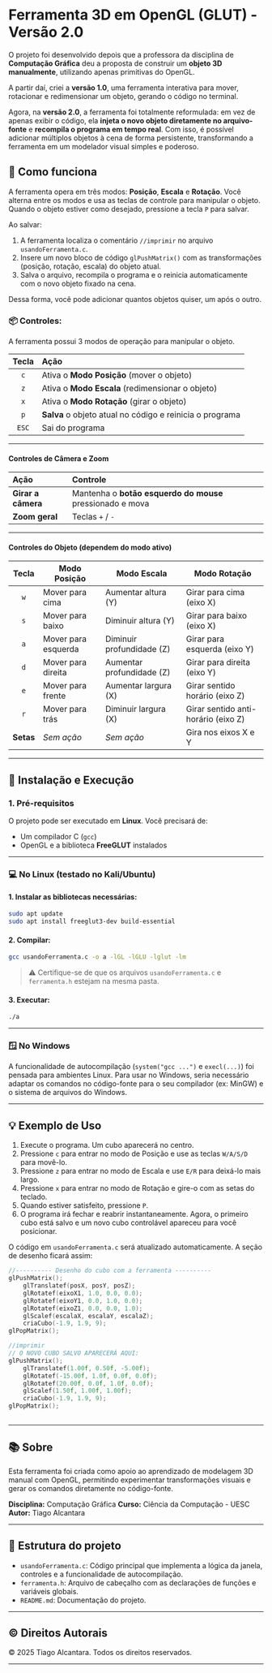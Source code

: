 # Ferramenta 3D em OpenGL (GLUT) - Versão 2.0

O projeto foi desenvolvido depois que a professora da disciplina de **Computação Gráfica** deu a proposta de construir um **objeto 3D manualmente**, utilizando apenas primitivas do OpenGL.

A partir daí, criei a **versão 1.0**, uma ferramenta interativa para mover, rotacionar e redimensionar um objeto, gerando o código no terminal.

Agora, na **versão 2.0**, a ferramenta foi totalmente reformulada: em vez de apenas exibir o código, ela **injeta o novo objeto diretamente no arquivo-fonte** e **recompila o programa em tempo real**. Com isso, é possível adicionar múltiplos objetos à cena de forma persistente, transformando a ferramenta em um modelador visual simples e poderoso.

## 🧱 Como funciona

A ferramenta opera em três modos: **Posição**, **Escala** e **Rotação**. Você alterna entre os modos e usa as teclas de controle para manipular o objeto. Quando o objeto estiver como desejado, pressione a tecla `P` para salvar.

Ao salvar:

1.  A ferramenta localiza o comentário `//imprimir` no arquivo `usandoFerramenta.c`.
2.  Insere um novo bloco de código `glPushMatrix()` com as transformações (posição, rotação, escala) do objeto atual.
3.  Salva o arquivo, recompila o programa e o reinicia automaticamente com o novo objeto fixado na cena.

Dessa forma, você pode adicionar quantos objetos quiser, um após o outro.

### 📦 Controles:

A ferramenta possui 3 modos de operação para manipular o objeto.

| Tecla | Ação |
| :---: | :--- |
| `c` | Ativa o **Modo Posição** (mover o objeto) |
| `z` | Ativa o **Modo Escala** (redimensionar o objeto) |
| `x` | Ativa o **Modo Rotação** (girar o objeto) |
| `p` | **Salva** o objeto atual no código e reinicia o programa |
| `ESC` | Sai do programa |

-----

#### Controles de Câmera e Zoom

| Ação | Controle |
| :--- | :--- |
| **Girar a câmera** | Mantenha o **botão esquerdo do mouse** pressionado e mova |
| **Zoom geral** | Teclas `+` / `-` |

-----

#### Controles do Objeto (dependem do modo ativo)

| Tecla | Modo Posição | Modo Escala | Modo Rotação |
|:---:|---|---|---|
| `w` | Mover para cima | Aumentar altura (Y) | Girar para cima (eixo X) |
| `s` | Mover para baixo | Diminuir altura (Y) | Girar para baixo (eixo X) |
| `a` | Mover para esquerda | Diminuir profundidade (Z) | Girar para esquerda (eixo Y) |
| `d` | Mover para direita | Aumentar profundidade (Z) | Girar para direita (eixo Y) |
| `e` | Mover para frente | Aumentar largura (X) | Girar sentido horário (eixo Z) |
| `r` | Mover para trás | Diminuir largura (X) | Girar sentido anti-horário (eixo Z) |
| **Setas** | *Sem ação* | *Sem ação* | Gira nos eixos X e Y |

-----

## 🔧 Instalação e Execução

### 1\. Pré-requisitos

O projeto pode ser executado em **Linux**. Você precisará de:

  * Um compilador C (`gcc`)
  * OpenGL e a biblioteca **FreeGLUT** instalados

-----

### 💻 No Linux (testado no Kali/Ubuntu)

#### 1\. Instalar as bibliotecas necessárias:

```bash
sudo apt update
sudo apt install freeglut3-dev build-essential
```

#### 2\. Compilar:

```bash
gcc usandoFerramenta.c -o a -lGL -lGLU -lglut -lm
```

> ⚠️ Certifique-se de que os arquivos `usandoFerramenta.c` e `ferramenta.h` estejam na mesma pasta.

#### 3\. Executar:

```bash
./a
```

-----

### 🪟 No Windows

A funcionalidade de autocompilação (`system("gcc ...")` e `execl(...)`) foi pensada para ambientes Linux. Para usar no Windows, seria necessário adaptar os comandos no código-fonte para o seu compilador (ex: MinGW) e o sistema de arquivos do Windows.

-----

## 💡 Exemplo de Uso

1.  Execute o programa. Um cubo aparecerá no centro.
2.  Pressione `c` para entrar no modo de Posição e use as teclas `W/A/S/D` para movê-lo.
3.  Pressione `z` para entrar no modo de Escala e use `E/R` para deixá-lo mais largo.
4.  Pressione `x` para entrar no modo de Rotação e gire-o com as setas do teclado.
5.  Quando estiver satisfeito, pressione `P`.
6.  O programa irá fechar e reabrir instantaneamente. Agora, o primeiro cubo está salvo e um novo cubo controlável apareceu para você posicionar.

O código em `usandoFerramenta.c` será atualizado automaticamente. A seção de desenho ficará assim:

```c
//---------- Desenho do cubo com a ferramenta ----------
glPushMatrix();
    glTranslatef(posX, posY, posZ);
    glRotatef(eixoX1, 1.0, 0.0, 0.0);
    glRotatef(eixoY1, 0.0, 1.0, 0.0);
    glRotatef(eixoZ1, 0.0, 0.0, 1.0);
    glScalef(escalaX, escalaY, escalaZ);
    criaCubo(-1.9, 1.9, 9);  
glPopMatrix();

//imprimir
// O NOVO CUBO SALVO APARECERÁ AQUI:
glPushMatrix();
    glTranslatef(1.00f, 0.50f, -5.00f);
    glRotatef(-15.00f, 1.0f, 0.0f, 0.0f);
    glRotatef(20.00f, 0.0f, 1.0f, 0.0f);
    glScalef(1.50f, 1.00f, 1.00f);
    criaCubo(-1.9, 1.9, 9);
glPopMatrix();
        
```

-----
## 📚 Sobre

Esta ferramenta foi criada como apoio ao aprendizado de modelagem 3D manual com OpenGL, permitindo experimentar transformações visuais e gerar os comandos diretamente no código-fonte.

**Disciplina:** Computação Gráfica
**Curso:** Ciência da Computação - UESC
**Autor:** Tiago Alcantara

-----

## 📁 Estrutura do projeto

  * `usandoFerramenta.c`: Código principal que implementa a lógica da janela, controles e a funcionalidade de autocompilação.
  * `ferramenta.h`: Arquivo de cabeçalho com as declarações de funções e variáveis globais.
  * `README.md`: Documentação do projeto.

-----

## © Direitos Autorais

© 2025 Tiago Alcantara. Todos os direitos reservados.

-----
